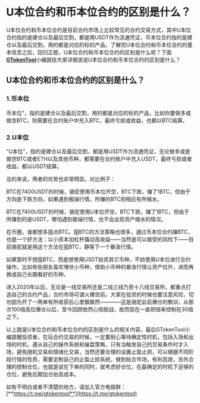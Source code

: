 # U本位合约和币本位合约的区别是什么？

U本位合约和币本位合约是目前合约市场上比较常见的合约交易方式，其中U本位合约指的是建仓以及最后交割，都是用USDT作为流通凭证，币本位合约指的是建仓以及最后交割，用的都是对应的标的产品，了解完U本位合约和币本位合约的基本信息之后，回归正题，U本位合约和币本位合约的区别是什么呢？下面[**GTokenTool**](https://docs.gtokentool.com)小编就给大家详细说说U本位合约和币本位合约的区别是什么？

## U本位合约和币本位合约的区别是什么？

### 1.币本位

币本位”，指的是建仓以及最后交割，用的都是对应的标的产品，比如你要做多或做空BTC，则需要在合约账户中充入BTC，最终亏损或收益，也都以BTC结算。

### 2.U本位

“U本位”，指的是建仓以及最后交割，都是用USDT作为流通凭证，无论做多或是做空BTC或者ETH以及其他币种，都需要在合约账户中充入USDT，最终亏损或者收益，都以USDT结算。

总的来说，两者的优势也非常明显。对比例子：

BTC在7400USDT的时候，骆驼使用币本位开空，BTC下跌，赚了1BTC，但由于方向是下跌方向，如果遇到极端行情，所赚的BTC则相应有所缩水。

BTC在7400USDT的时候，骆驼使用U本位开空，BTC下跌，赚了1BTC，但由于所赚到的是USDT，哪怕遇到极端行情，也不会出现资产缩水的情况。

在币圈，谁都想多囤点BTC。囤BTC的方法策略也很多，通过币本位合约赚BTC，也是一个好方法：以小资本加杠杆撬动高收益——当然是可以接受的风险下——目前骆驼就是用这个方法在囤BTC，静等下一个暴涨行情。

如果暂时不想囤BTC，而是想使用USDT投资其它币种，不妨使用U本位进行合约操作。比如有些朋友喜欢埋伏小币种，借助小币种的暴涨行情让资产拉升，进而再换成自己长期看好的币种。

进入2020年以后，无论是一线交易所还是二线三线乃至十八线交易所，都重点打造自己的合约产品，合约市场可谓火爆空前。大家在投资的时候也要注意风险，切勿因为开了一两单有所收获后心里飘飘然————这是骆驼此前爆仓的教训，从那次100倍高位爆仓以后，至今回顾依然心惊胆战，故而现在一直把倍率控制在30倍之下。

以上就是U本位合约和币本位合约的区别是什么的相关内容，最后GTokenTool小编提醒投资者，在玩合约交易的时候，一定要耐心等待确定性时机，包括入场和出场的时机，遵从自己的操作系统和操盘策略，只有当触发自己的交易条件时才入场，避免随机交易和情绪化交易，当然还要合理的设置止盈止损，可以根据不同阶段行情的性质，需要定制自己的止盈止损系统，做到贴合市场，有利高效，另外合理的控制仓位，也就是说在下单的同时，就考虑好仓位，在最确定的时机下足够的仓位，避免后期加仓抬高成本。

如有不明白或者不清楚的地方，请加入官方电报群：[**https://t.me/gtokentool**](https://t.me/gtokentool)
